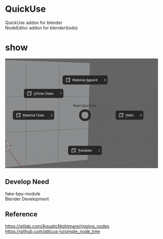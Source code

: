 # QuickUse  
QuickUse addon for blender  
NodeEditor addon for blender(todo)  



# show

![1](./doc/1.png)



## Develop Need

fake-bpy-module  
Blender Development  



## Reference

https://gitlab.com/AquaticNightmare/rigging_nodes  
https://github.com/atticus-lv/simple_node_tree
